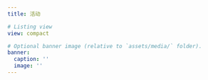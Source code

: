 ```yaml
---
title: 活动

# Listing view
view: compact

# Optional banner image (relative to `assets/media/` folder).
banner:
  caption: ''
  image: ''
---
```

